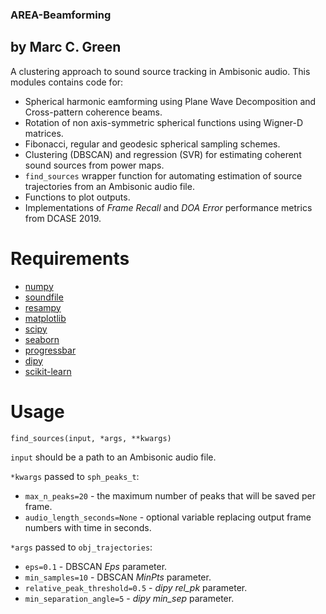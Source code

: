 ### AREA-Beamforming

## by Marc C. Green

A clustering approach to sound source tracking in Ambisonic audio. This modules contains code for:

* Spherical harmonic eamforming using Plane Wave Decomposition and Cross-pattern coherence beams.
* Rotation of non axis-symmetric spherical functions using Wigner-D matrices.
* Fibonacci, regular and geodesic spherical sampling schemes.
* Clustering (DBSCAN) and regression (SVR) for estimating coherent sound sources from power maps.
* `find_sources` wrapper function for automating estimation of source trajectories from an Ambisonic audio file.
* Functions to plot outputs.
* Implementations of _Frame Recall_ and _DOA Error_ performance metrics from DCASE 2019.

# Requirements
* [numpy](http://www.numpy.org/)
* [soundfile](https://pysoundfile.readthedocs.io/en/0.9.0/)
* [resampy](https://github.com/bmcfee/resampy)
* [matplotlib](https://matplotlib.org/)
* [scipy](https://www.scipy.org/)
* [seaborn](https://seaborn.pydata.org/)
* [progressbar](https://pypi.python.org/pypi/progressbar2)
* [dipy](https://dipy.org/)
* [scikit-learn](http://scikit-learn.org/stable/)

# Usage

`find_sources(input, *args, **kwargs)`

`input` should be a path to an Ambisonic audio file.

`*kwargs` passed to `sph_peaks_t`:
- `max_n_peaks=20` - the maximum number of peaks that will be saved per frame.
- `audio_length_seconds=None` - optional variable replacing output frame numbers with time in seconds.

`*args` passed to `obj_trajectories`:
- `eps=0.1` - DBSCAN _Eps_ parameter.
- `min_samples=10` - DBSCAN _MinPts_ parameter.
- `relative_peak_threshold=0.5` - _dipy rel\_pk_ parameter.
- `min_separation_angle=5` - _dipy min\_sep_ parameter.
